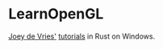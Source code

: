 # LearnOpenGL

[Joey de Vries'](https://twitter.com/JoeyDeVriez) [tutorials](https://learnopengl.com/) in Rust on Windows.
